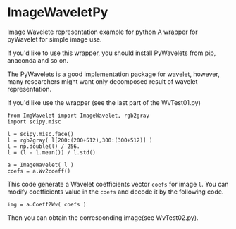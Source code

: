 ImageWaveletPy
================================

Image Wavelete representation example for python
A wrapper for pyWavelet for simple image use.

If you'd like to use this wrapper, you should install PyWavelets
from pip, anaconda and so on.

The PyWavelets is a good implementation package for wavelet, however, 
many researchers might want only decomposed result of wavelet representation.

If you'd like use the wrapper (see the last part of the WvTest01.py)

    
	from ImgWavelet import ImageWavelet, rgb2gray
	import scipy.misc
	
	l = scipy.misc.face()
	l = rgb2gray( l[200:(200+512),300:(300+512)] )
	l = np.double(l) / 256.
	l = (l - l.mean()) / l.std()

	a = ImageWavelet( l )
	coefs = a.Wv2coeff()

This code generate a Wavelet coefficients vector `coefs` for image `l`. 
You can modify coefficients value in the `coefs` and decode it by the following code.

	img = a.Coeff2Wv( coefs )

Then you can obtain the corresponding image(see WvTest02.py).

